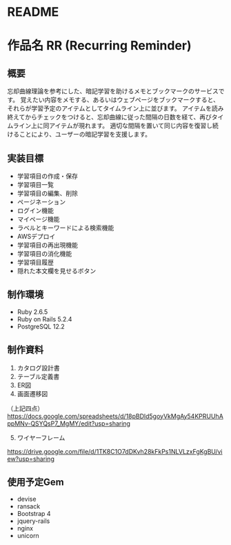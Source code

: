 # README

# 作品名 RR (Recurring Reminder)

## 概要
忘却曲線理論を参考にした、暗記学習を助けるメモとブックマークのサービスです。
覚えたい内容をメモする、あるいはウェブページをブックマークすると、それらが学習予定のアイテムとしてタイムライン上に並びます。
アイテムを読み終えてからチェックをつけると、忘却曲線に従った間隔の日数を経て、再びタイムライン上に同アイテムが現れます。
適切な間隔を置いて同じ内容を復習し続けることにより、ユーザーの暗記学習を支援します。

## 実装目標
* 学習項目の作成・保存
* 学習項目一覧
* 学習項目の編集、削除
* ページネーション
* ログイン機能
* マイページ機能
* ラベルとキーワードによる検索機能
* AWSデプロイ
* 学習項目の再出現機能
* 学習項目の消化機能
* 学習項目履歴
* 隠れた本文欄を見せるボタン

## 制作環境
* Ruby 2.6.5
* Ruby on Rails 5.2.4
* PostgreSQL 12.2

## 制作資料
1. カタログ設計書
2. テーブル定義書
3. ER図
4. 画面遷移図

（上記四点）
https://docs.google.com/spreadsheets/d/18pBDld5goyVkMgAy54KPRUUhAppMNv-QSYQsP7_MgMY/edit?usp=sharing

5. ワイヤーフレーム

https://drive.google.com/file/d/1TK8C1O7dDKvh28kFkPs1NLVLzxFgKgBU/view?usp=sharing


## 使用予定Gem
* devise
* ransack
* Bootstrap 4
* jquery-rails
* nginx
* unicorn
